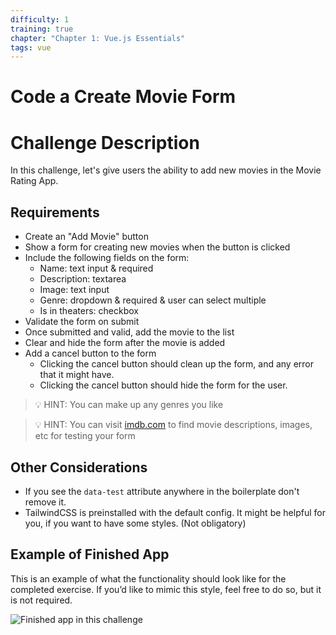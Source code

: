 ```yaml
---
difficulty: 1
training: true
chapter: "Chapter 1: Vue.js Essentials"
tags: vue
---
```


# Code a Create Movie Form

# Challenge Description
In this challenge, let's give users the ability to add new movies in the Movie Rating App. 

## Requirements
- Create an "Add Movie" button
- Show a form for creating new movies when the button is clicked
- Include the following fields on the form:
  - Name: text input & required
  - Description: textarea
  - Image: text input
  - Genre: dropdown & required & user can select multiple
  - Is in theaters: checkbox 
- Validate the form on submit
- Once submitted and valid, add the movie to the list
- Clear and hide the form after the movie is added
- Add a cancel button to the form
  - Clicking the cancel button should clean up the form, and any error that it might have.
  - Clicking the cancel button should hide the form for the user.

> 💡 HINT: You can make up any genres you like

> 💡 HINT: You can visit [imdb.com](https://imdb.com) to find movie descriptions, images, etc for testing your form

## Other Considerations

- If you see the `data-test` attribute anywhere in the boilerplate don't remove it.
- TailwindCSS is preinstalled with the default config. It might be helpful for you, if you want to have some styles. (Not obligatory)

## Example of Finished App

This is an example of what the functionality should look like for the completed exercise. If you’d like to mimic this style, feel free to do so, but it is not required.

![Finished app in this challenge](https://i.imgur.com/EF54nfw.gif)
